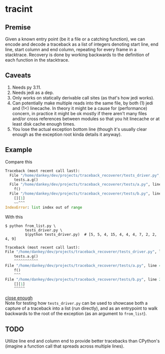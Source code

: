 # tracint

## Premise
Given a known entry point (be it a file or a catching function), we can encode and decode a traceback as a list of integers denoting start line, end line, start column and end column, repeating for every frame in a stacktrace.
Recovery is done by working backwards to the definition of each function in the stacktrace.

## Caveats
1. Needs py 3.11.
2. Needs jedi as a dep.
3. Only works on statically derivable call sites (as that's how jedi works).
4. Can potentially make multiple reads into the same file, by both (1) jedi and (1<) linecache. In theory it might be a cause for (performance) concern, in practice it might be ok mostly if there aren't many files and/or cross references between modules so that you hit linecache or at least disk cache enough times.
5. You lose the actual exception bottom line (though it's usually clear enough as the exception root kinda details it anyway).


## Example
Compare this
```py
Traceback (most recent call last):
  File "/home/dankey/dev/projects/traceback_recoverer/tests_driver.py", line 4, in <module>
    tests.a.g()
  File "/home/dankey/dev/projects/traceback_recoverer/tests/a.py", line 4, in g
    f()
  File "/home/dankey/dev/projects/traceback_recoverer/tests/b.py", line 2, in f
    [][1]
    ~~^^^
IndexError: list index out of range
```

With this

```console
$ python from_list.py \
         tests_driver.py \
         $(python tests_driver.py)  # [5, 5, 4, 15, 4, 4, 4, 7, 2, 2, 4, 9]
```
```py
Traceback (most recent call last):
File "/home/dankey/dev/projects/traceback_recoverer/tests_driver.py", line 5, in <module> 
    tests.a.g()
    ^^^^^^^^^^^
File "/home/dankey/dev/projects/traceback_recoverer/tests/a.py", line 4, in g 
    f()
    ^^^
File "/home/dankey/dev/projects/traceback_recoverer/tests/b.py", line 2, in f 
    [][1]
    ^^^^^
```
[close enough](https://i.kym-cdn.com/entries/icons/original/000/028/021/work.jpg)\
Note for testing how `tests_driver.py` can be used to showcase both a capture of a traceback into a list (run directly), and as an entrypoint to walk backwards to the root of the exception (as an argument to `from_list`).

## TODO
Utilize line end and column end to provide better tracebacks than CPython's (imagine a function call that spreads across multiple lines).
